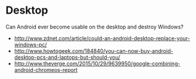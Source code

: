 # Desktop

Can Android ever become usable on the desktop and destroy Windows?

- http://www.zdnet.com/article/could-an-android-desktop-replace-your-windows-pc/
- http://www.howtogeek.com/184840/you-can-now-buy-android-desktop-pcs-and-laptops-but-should-you/
- http://www.theverge.com/2015/10/29/9639950/google-combining-android-chromeos-report
